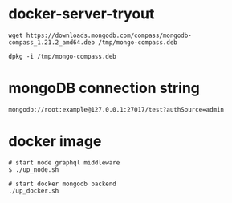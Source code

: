 # docker-server-tryout

```
wget https://downloads.mongodb.com/compass/mongodb-compass_1.21.2_amd64.deb /tmp/mongo-compass.deb

dpkg -i /tmp/mongo-compass.deb
```

# mongoDB connection string
```
mongodb://root:example@127.0.0.1:27017/test?authSource=admin
```

# docker image
```
# start node graphql middleware
$ ./up_node.sh

# start docker mongodb backend
./up_docker.sh
```